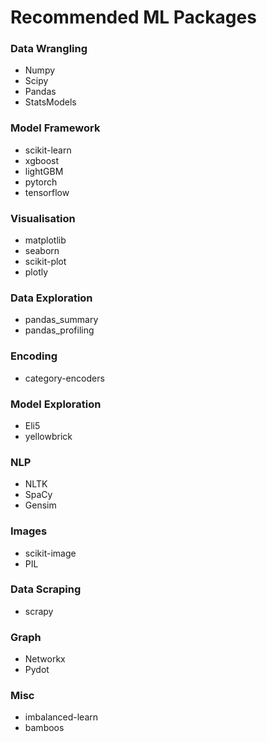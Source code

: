 # Recommended ML Packages

### Data Wrangling

- Numpy
- Scipy
- Pandas
- StatsModels

### Model Framework

- scikit-learn
- xgboost
- lightGBM
- pytorch
- tensorflow

### Visualisation
- matplotlib
- seaborn
- scikit-plot
- plotly

### Data Exploration
- pandas_summary
- pandas_profiling

### Encoding
- category-encoders

### Model Exploration
- Eli5
- yellowbrick

### NLP
- NLTK
- SpaCy
- Gensim

### Images
- scikit-image
- PIL

### Data Scraping
- scrapy

### Graph
- Networkx
- Pydot

### Misc
- imbalanced-learn
- bamboos
